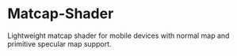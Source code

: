 # Matcap-Shader
Lightweight matcap shader for mobile devices with normal map and primitive specular map support.
